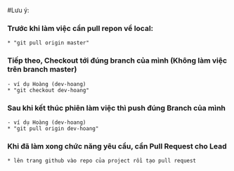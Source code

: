 #Lưu ý:

### Trước khi làm việc cần pull repon về local:
    * "git pull origin master"

### Tiếp theo, Checkout tới đúng branch của mình (Không làm việc trên branch master)
    - ví dụ Hoàng (dev-hoang)
    * "git checkout dev-hoang"
### Sau khi kết thúc phiên làm việc thì push đúng Branch của mình
    - ví dụ Hoàng (dev-hoang)
    * "git pull origin dev-hoang"
### Khi đã làm xong chức năng yêu cầu, cần Pull Request cho Lead
    * lên trang github vào repo của project rồi tạo pull request
